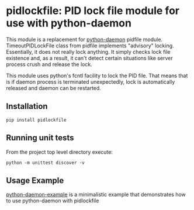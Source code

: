 # pidlockfile: PID lock file module for use with python-daemon

This module is a replacement for [python-daemon](https://pypi.python.org/pypi/python-daemon) pidfile module.
TimeoutPIDLockFile class from pidfile implements "advisory" locking.
Essentially, it does not really lock anything. It simply checks lock file
existence and, as a result, it can't detect certain situations like
server process crush and release the lock.

This module uses python's fcntl facility to lock the PID file. That
means that is if daemon process is terminated unexpectedly, lock is
automatically released and daemon can be restarted.

## Installation

```shell
pip install pidlockfile
```

## Running unit tests

From the project top level directory execute:

```shell
python -m unittest discover -v
```

## Usage Example

[python-daemon-example](https://github.com/aigo9/python-daemon-example) is a
minimalistic example that demonstrates how to use python-daemon with pidlockfile

